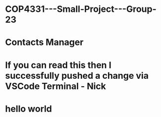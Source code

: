 # COP4331---Small-Project---Group-23
# Contacts Manager

# If you can read this then I successfully pushed a change via VSCode Terminal - Nick

# hello world